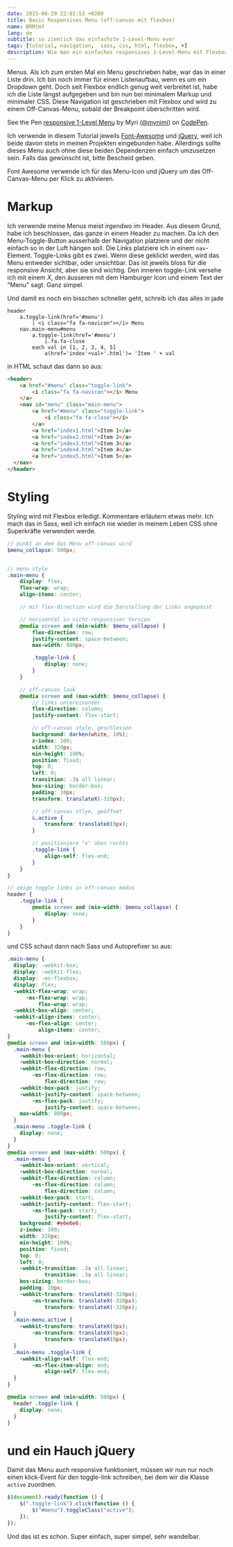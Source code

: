 ```yaml
---
date: 2015-06-29 22:02:53 +0200
title: Basic Responsives Menu (off-canvas mit flexbox)
name: BRM(mf
lang: de
subtitle: so ziemlich das einfachste 1-Level-Menu ever
tags: [tutorial, navigation,  sass, css, html, flexbox, ♦]
description: Wie man ein einfaches responsives 1-Level-Menu mit Flexbox macht
---
```

Menus. Als ich zum ersten Mal ein Menu geschrieben habe, war das in einer Liste drin. Ich bin noch immer für einen Listenaufbau, wenn es um ein Dropdown geht. Doch seit Flexbox endlich genug weit verbreitet ist, habe ich die Liste längst aufgegeben und bin nun bei minimalem Markup und minimaler CSS.
Diese Navigation ist geschrieben mit Flexbox und wird zu einem Off-Canvas-Menu, sobald der Breakpoint überschritten wird.
<br>
<!-- more -->
<p data-height="266" data-theme-id="7132" data-slug-hash="dPNyMz" data-default-tab="result" data-user="mynimi" class='codepen'>See the Pen <a href='http://codepen.io/mynimi/pen/dPNyMz/'>responsive 1-Level Menu</a> by Myri (<a href='http://codepen.io/mynimi'>@mynimi</a>) on <a href='http://codepen.io'>CodePen</a>.</p>
<script async src="//assets.codepen.io/assets/embed/ei.js"></script>

Ich verwende in diesem Tutorial jeweils [Font-Awesome](http://fontawesome.io/) und [jQuery](https://jquery.com/), weil ich beide davon stets in meinen Projekten eingebunden habe. Allerdings sollte dieses Menu auch ohne diese beiden Dependenzen einfach umzusetzen sein. Falls das gewünscht ist, bitte Bescheid geben.

Font Awesome verwende ich für das Menu-Icon und jQuery um das Off-Canvas-Menu per Klick zu aktivieren.

# Markup
Ich verwende meine Menus meist irgendwo im Header. Aus diesem Grund, habe ich beschlossen, das ganze in einem Header zu machen. Da ich den Menu-Toggle-Button ausserhalb der Navigation platziere und der nicht einfach so in der Luft hängen soll. Die Links platziere ich in einem `nav`-Element. Toggle-Links gibt es zwei. Wenn diese geklickt werden, wird das Menu entweder sichtbar, oder unsichtbar. Das ist jeweils bloss für die responsive Ansicht, aber sie sind wichtig. Den inneren toggle-Link versehe ich mit einem _X_, den äusseren mit dem Hamburger Icon und einem Text der "Menu" sagt. Ganz simpel.

Und damit es noch ein bisschen schneller geht, schreib ich das alles in jade

```slim
header
    a.toggle-link(href='#menu')
        | <i class="fa fa-navicon"></i> Menu
    nav.main-menu#menu
        a.toggle-link(href='#menu')
            i.fa.fa-close
        each val in [1, 2, 3, 4, 5]
            a(href='index'+val+'.html')= 'Item ' + val
```

in HTML schaut das dann so aus:

```html
<header>
    <a href="#menu" class="toggle-link">
        <i class="fa fa-navicon"></i> Menu
    </a>
    <nav id="menu" class="main-menu">
        <a href="#menu" class="toggle-link">
            <i class="fa fa-close"></i>
        </a>
        <a href="index1.html">Item 1</a>
        <a href="index2.html">Item 2</a>
        <a href="index3.html">Item 3</a>
        <a href="index4.html">Item 4</a>
        <a href="index5.html">Item 5</a>
  </nav>
</header>
```

# Styling
Styling wird mit Flexbox erledigt. Kommentare erläutern etwas mehr. Ich mach das in Sass, weil ich einfach nie wieder in meinem Leben CSS ohne Superkräfte verwenden werde.

```scss
// punkt an dem das Menu off-canvas wird
$menu_collapse: 500px;


// menu style
.main-menu {
    display: flex;
    flex-wrap: wrap;
    align-items: center;

    // mit flex-direction wird die Darstellung der Links angepasst

    // horizontal in nicht-responsiver Version
    @media screen and (min-width: $menu_collapse) {
        flex-direction: row;
        justify-content: space-between;
        max-width: 800px;

        .toggle-link {
            display: none;
        }
    }

    // off-canvas look
    @media screen and (max-width: $menu_collapse) {
        // links untereinander
        flex-direction: column;
        justify-content: flex-start;

        // off-canvas style, geschlossen
        background: darken(white, 10%);
        z-index: 100;
        width: 320px;
        min-height: 100%;
        position: fixed;
        top: 0;
        left: 0;
        transition: .3s all linear;
        box-sizing: border-box;
        padding: 10px;
        transform: translateX(-320px);

        // off-canvas stlye, geöffnet
        &.active {
            transform: translateX(0px);
        }

        // positioniere "x" oben rechts
        .toggle-link {
            align-self: flex-end;
        }
    }
}

// zeige toggle links in off-canvas modus
header {
    .toggle-link {
        @media screen and (min-width: $menu_collapse) {
            display: none;
        }
    }
}
```

und CSS schaut dann nach Sass und Autoprefixer so aus:

``` css
.main-menu {
  display: -webkit-box;
  display: -webkit-flex;
  display: -ms-flexbox;
  display: flex;
  -webkit-flex-wrap: wrap;
      -ms-flex-wrap: wrap;
          flex-wrap: wrap;
  -webkit-box-align: center;
  -webkit-align-items: center;
      -ms-flex-align: center;
          align-items: center;
}
@media screen and (min-width: 500px) {
  .main-menu {
    -webkit-box-orient: horizontal;
    -webkit-box-direction: normal;
    -webkit-flex-direction: row;
        -ms-flex-direction: row;
            flex-direction: row;
    -webkit-box-pack: justify;
    -webkit-justify-content: space-between;
        -ms-flex-pack: justify;
            justify-content: space-between;
    max-width: 800px;
  }
  .main-menu .toggle-link {
    display: none;
  }
}
@media screen and (max-width: 500px) {
  .main-menu {
    -webkit-box-orient: vertical;
    -webkit-box-direction: normal;
    -webkit-flex-direction: column;
        -ms-flex-direction: column;
            flex-direction: column;
    -webkit-box-pack: start;
    -webkit-justify-content: flex-start;
        -ms-flex-pack: start;
            justify-content: flex-start;
    background: #e6e6e6;
    z-index: 100;
    width: 320px;
    min-height: 100%;
    position: fixed;
    top: 0;
    left: 0;
    -webkit-transition: .3s all linear;
            transition: .3s all linear;
    box-sizing: border-box;
    padding: 10px;
    -webkit-transform: translateX(-320px);
        -ms-transform: translateX(-320px);
            transform: translateX(-320px);
  }
  .main-menu.active {
    -webkit-transform: translateX(0px);
        -ms-transform: translateX(0px);
            transform: translateX(0px);
  }
  .main-menu .toggle-link {
    -webkit-align-self: flex-end;
        -ms-flex-item-align: end;
            align-self: flex-end;
  }
}

@media screen and (min-width: 500px) {
  header .toggle-link {
    display: none;
  }
}
```


# und ein Hauch jQuery
Damit das Menu auch responsive funktioniert, müssen wir nun nur noch einen klick-Event für den toggle-link schreiben, bei dem wir die Klasse `active` zuordnen.

```js
$(document).ready(function () {
    $(".toggle-link").click(function () {
        $("#menu").toggleClass("active");
    });
});
```

Und das ist es schon. Super einfach, super simpel, sehr wandelbar.
